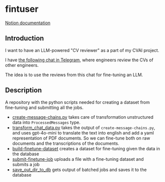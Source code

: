 # fintuser

[Notion documentation](https://adaptive-omelet-0bd.notion.site/fine-tuning-data-service-FTDS-16854548733a8020b2ecfb9fbb560a29?pvs=4)


## Introduction

I want to have an LLM-powered "CV reviewer" as a part of my CVAI project.

I have [the following chat in Telegram](https://t.me/resume_review), where engineers review the CVs of other engineers.

The idea is to use the reviews from this chat for fine-tuning an LLM.


## Description
A repository with the python scripts needed for creating a dataset from fine-tuning and submitting all the jobs.


- [create-message-chains.py](src/create_message_chains.py) takes care of transformation unstructured data into `ProcessedMessages` type.
- [transform_chat_data.py](src/transform_chat_data.py) takes the output of `create-message-chains.py`, and uses gpt-4o-mini to translate the text into english and add a yaml representation of PDF documents. So we can fine-tune both on raw documents and the transcriptions of the documents.
- [build-finetune-dataset](src/build_finetune_dataset.py) creates a dataset for fine-tuning given the data in the database
- [submit-finetune-job](src/submit_finetune_job.py) uploads a file with a fine-tuning dataset and submits a job
- [save_out_dir_to_db](src/save_out_dir_to_db.py) gets output of batched jobs and saves it to the database
